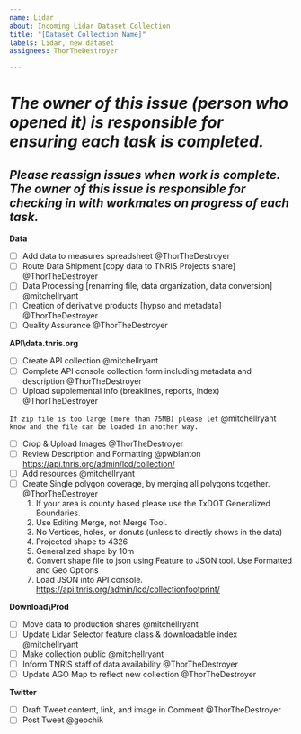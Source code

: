 ```yaml
---
name: Lidar
about: Incoming Lidar Dataset Collection
title: "[Dataset Collection Name]"
labels: Lidar, new dataset
assignees: ThorTheDestroyer

---
```


# ***The owner of this issue (person who opened it) is responsible for ensuring each task is completed.***
## ***Please reassign issues when work is complete. The owner of this issue is responsible for checking in with workmates on progress of each task.***

**Data**
- [ ] Add data to measures spreadsheet @ThorTheDestroyer
- [ ] Route Data Shipment [copy data to TNRIS Projects share] @ThorTheDestroyer 
- [ ] Data Processing [renaming file, data organization, data conversion]  @mitchellryant 
- [ ] Creation of derivative products [hypso and metadata] @ThorTheDestroyer
- [ ] Quality Assurance @ThorTheDestroyer

**API\data.tnris.org**
- [ ] Create API collection @mitchellryant
- [ ] Complete API console collection form including metadata and description @ThorTheDestroyer 
- [ ] Upload supplemental info (breaklines, reports, index) @ThorTheDestroyer

`If zip file is too large (more than 75MB) please let` @mitchellryant `know and the file can be loaded in another way.`
- [ ] Crop & Upload Images @ThorTheDestroyer
- [ ] Review Description and Formatting @pwblanton https://api.tnris.org/admin/lcd/collection/
- [ ] Add resources  @mitchellryant 
- [ ] Create Single polygon coverage, by merging all polygons together. @ThorTheDestroyer
	1. If your area is county based please use the TxDOT Generalized Boundaries.
	2. Use Editing Merge, not Merge Tool.    
	3. No Vertices, holes, or donuts (unless to directly shows in the data)
	4. Projected shape to 4326
	5. Generalized shape by 10m
	6. Convert shape file to json using Feature to JSON tool. Use Formatted and Geo Options
	7. Load JSON into API console. https://api.tnris.org/admin/lcd/collectionfootprint/

**Download\Prod**
- [ ] Move data to production shares @mitchellryant
- [ ] Update Lidar Selector feature class & downloadable index @mitchellryant
- [ ] Make collection public  @mitchellryant 
- [ ] Inform TNRIS staff of data availability @ThorTheDestroyer
- [ ] Update AGO Map to reflect new collection @ThorTheDestroyer

**Twitter**
- [ ] Draft Tweet content, link, and image in Comment @ThorTheDestroyer
- [ ] Post Tweet @geochik
